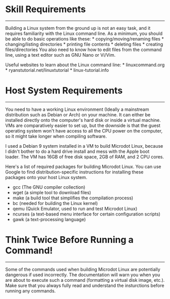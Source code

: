
# Skill Requirements
--------------------------------------------------------------------------

Building a Linux system from the ground up is not an easy task, and
it requires familiarity with the Linux command line. As a minimum,
you should be able to do basic operations like these:
	* copying/moving/renaming files
	* changing/listing directories
	* printing file contents
	* deleting files
	* creating files/directories
You also need to know how to edit files from the command line, using a
text editor such as GNU Nano or Vi/Vim.

Useful websites to learn about the Linux command line:
	* linuxcommand.org
	* ryanstutorial.net/linuxtutorial
	* linux-tutorial.info

# Host System Requirements
--------------------------------------------------------------------------

You need to have a working Linux environment (Ideally a mainstream
distribution such as Debian or Arch) on your machine. It can either be
installed directly onto the computer's hard disk or inside a virtual
machine. VMs are comparatively easier to set up, but the downside is
that the guest operating system won't have access to all the CPU power
on the computer, so it might take longer when compiling software.

I used a Debian 9 system installed in a VM to build Microdot Linux, because
I didn't bother to do a hard drive install and mess with the Apple boot
loader. The VM has 16GB of free disk space, 2GB of RAM, and 2 CPU cores. 

Here's a list of required packages for building Microdot Linux. You can
use Google to find distribution-specific instructions for installing
these packages onto your host Linux system.

* gcc (The GNU compiler collection)
* wget (a simple tool to download files)
* make (a build tool that simplifies the compilation process)
* bc (needed for building the Linux kernel)
* qemu (Quick Emulator, used to run and test Microdot Linux)
* ncurses (a text-based menu interface for certain configuration scripts)
* gawk (a text-processing language)


# Think Twice Before Running a Command!
--------------------------------------------------------------------------

Some of the commands used when building Microdot Linux are potentially
dangerous if used incorrectly. The documentation will warn you when you
are about to execute such a command (formatting a virtual disk image,
etc.). Make sure that you always fully read and understand the
insturctions before running any commands. 
